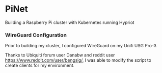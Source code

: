 # PiNet
Building a Raspberry Pi cluster with Kubernetes running Hypriot

### WireGuard Configuration
Prior to building my cluster, I configured WireGuard on my Unifi USG Pro-3.

Thanks to Ubiquiti forum user Danabw and reddit user https://www.reddit.com/user/bengsig/, I was able to modify the script to create clients for my environment.
